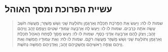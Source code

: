 # עשיית הפרוכת ומסך האוהל

> שמות לו לה: וַיַּעַשׂ אֶת הַפָּרֹכֶת תְּכֵלֶת וְאַרְגָּמָן וְתוֹלַעַת שָׁנִי וְשֵׁשׁ מָשְׁזָר; מַעֲשֵׂה חֹשֵׁב עָשָׂה אֹתָהּ כְּרֻבִים.
> שמות לו לו: וַיַּעַשׂ לָהּ אַרְבָּעָה עַמּוּדֵי שִׁטִּים וַיְצַפֵּם זָהָב וָוֵיהֶם זָהָב; וַיִּצֹק לָהֶם אַרְבָּעָה אַדְנֵי כָסֶף.
> שמות לו לז: וַיַּעַשׂ מָסָךְ לְפֶתַח הָאֹהֶל תְּכֵלֶת וְאַרְגָּמָן וְתוֹלַעַת שָׁנִי וְשֵׁשׁ מָשְׁזָר מַעֲשֵׂה רֹקֵם.
> שמות לו לח: וְאֶת עַמּוּדָיו חֲמִשָּׁה וְאֶת וָוֵיהֶם וְצִפָּה רָאשֵׁיהֶם וַחֲשֻׁקֵיהֶם זָהָב; וְאַדְנֵיהֶם חֲמִשָּׁה נְחֹשֶׁת. 
 

